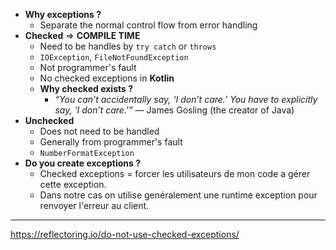 - **Why exceptions ?**
	- Separate the normal control flow from error handling
- **Checked** ⇒ **COMPILE TIME**
	- Need to be handles by `try catch` or `throws`
	- `IOException`, `FileNotFoundException`
	- Not programmer's fault
	- No checked exceptions in **Kotlin**
	- **Why checked exists ?**
		- *“You can’t accidentally say, ‘I don’t care.’ You have to explicitly say, ‘I don’t care.'”* — James Gosling (the creator of Java)
- **Unchecked**
	- Does not need to be handled
	- Generally from programmer's fault
	- `NumberFormatException`
- **Do you create exceptions ?**
	- Checked exceptions = forcer les utilisateurs de mon code a gérer cette exception.
	- Dans notre cas on utilise genéralement une runtime exception pour renvoyer l'erreur au client.

***

https://reflectoring.io/do-not-use-checked-exceptions/